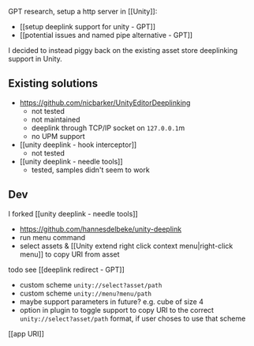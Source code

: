 GPT research, setup a http server in [[Unity]]: 
- [[setup deeplink support for unity - GPT]]
- [[potential issues and named pipe alternative - GPT]]

I decided to instead piggy back on the existing asset store deeplinking support in Unity.

## Existing solutions
- https://github.com/nicbarker/UnityEditorDeeplinking 
	- not tested
	- not maintained
	- deeplink through TCP/IP socket on `127.0.0.1`m 
	- no UPM support
- [[unity deeplink - hook interceptor]]
	- not tested
- [[unity deeplink - needle tools]]
	- tested, samples didn't seem to work

## Dev
I forked [[unity deeplink - needle tools]]
- https://github.com/hannesdelbeke/unity-deeplink
- run menu command
- select assets & [[Unity extend right click context menu|right-click menu]] to copy URI from asset

todo
see [[deeplink redirect - GPT]]
- custom scheme `unity://select?asset/path`
- custom scheme `unity://menu?menu/path`
- maybe support parameters in future? e.g. cube of size 4
- option in plugin to toggle support to copy URI to the correct `unity://select?asset/path` format, if user choses to use that scheme


[[app URI]]